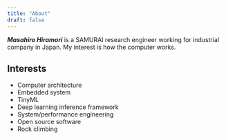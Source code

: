 ```yaml
---
title: "About"
draft: false
---
```


**_Masahiro Hiramori_**  is a SAMURAI research engineer working for
industrial company in Japan. My interest is how the computer works.

## Interests

- Computer architecture
- Embedded system
- TinyML
- Deep learning inference framework
- System/performance engineering
- Open source software
- Rock climbing
